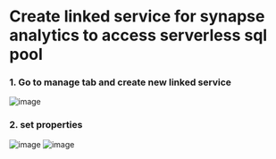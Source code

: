 # Create linked service for synapse analytics to access serverless sql pool
### 1. Go to manage tab and create new linked service
![image](https://github.com/krsanjay11/NYC_taxi_trend_analysis_using_synapse_analytics/assets/21271522/dbda94b4-f6a8-402a-a5d2-8d6821aec4e4)
### 2. set properties
![image](https://github.com/krsanjay11/NYC_taxi_trend_analysis_using_synapse_analytics/assets/21271522/048acf5a-23ed-4f13-a389-217e5e1a74ac)
![image](https://github.com/krsanjay11/NYC_taxi_trend_analysis_using_synapse_analytics/assets/21271522/0c111d8d-a274-4602-82fb-997551fe2cca)
